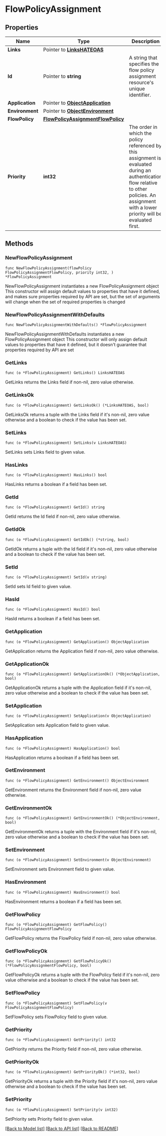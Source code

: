 # FlowPolicyAssignment

## Properties

Name | Type | Description | Notes
------------ | ------------- | ------------- | -------------
**Links** | Pointer to [**LinksHATEOAS**](LinksHATEOAS.md) |  | [optional] 
**Id** | Pointer to **string** | A string that specifies the flow policy assignment resource&#39;s unique identifier. | [optional] [readonly] 
**Application** | Pointer to [**ObjectApplication**](ObjectApplication.md) |  | [optional] 
**Environment** | Pointer to [**ObjectEnvironment**](ObjectEnvironment.md) |  | [optional] 
**FlowPolicy** | [**FlowPolicyAssignmentFlowPolicy**](FlowPolicyAssignmentFlowPolicy.md) |  | 
**Priority** | **int32** | The order in which the policy referenced by this assignment is evaluated during an authentication flow relative to other policies. An assignment with a lower priority will be evaluated first. | 

## Methods

### NewFlowPolicyAssignment

`func NewFlowPolicyAssignment(flowPolicy FlowPolicyAssignmentFlowPolicy, priority int32, ) *FlowPolicyAssignment`

NewFlowPolicyAssignment instantiates a new FlowPolicyAssignment object
This constructor will assign default values to properties that have it defined,
and makes sure properties required by API are set, but the set of arguments
will change when the set of required properties is changed

### NewFlowPolicyAssignmentWithDefaults

`func NewFlowPolicyAssignmentWithDefaults() *FlowPolicyAssignment`

NewFlowPolicyAssignmentWithDefaults instantiates a new FlowPolicyAssignment object
This constructor will only assign default values to properties that have it defined,
but it doesn't guarantee that properties required by API are set

### GetLinks

`func (o *FlowPolicyAssignment) GetLinks() LinksHATEOAS`

GetLinks returns the Links field if non-nil, zero value otherwise.

### GetLinksOk

`func (o *FlowPolicyAssignment) GetLinksOk() (*LinksHATEOAS, bool)`

GetLinksOk returns a tuple with the Links field if it's non-nil, zero value otherwise
and a boolean to check if the value has been set.

### SetLinks

`func (o *FlowPolicyAssignment) SetLinks(v LinksHATEOAS)`

SetLinks sets Links field to given value.

### HasLinks

`func (o *FlowPolicyAssignment) HasLinks() bool`

HasLinks returns a boolean if a field has been set.

### GetId

`func (o *FlowPolicyAssignment) GetId() string`

GetId returns the Id field if non-nil, zero value otherwise.

### GetIdOk

`func (o *FlowPolicyAssignment) GetIdOk() (*string, bool)`

GetIdOk returns a tuple with the Id field if it's non-nil, zero value otherwise
and a boolean to check if the value has been set.

### SetId

`func (o *FlowPolicyAssignment) SetId(v string)`

SetId sets Id field to given value.

### HasId

`func (o *FlowPolicyAssignment) HasId() bool`

HasId returns a boolean if a field has been set.

### GetApplication

`func (o *FlowPolicyAssignment) GetApplication() ObjectApplication`

GetApplication returns the Application field if non-nil, zero value otherwise.

### GetApplicationOk

`func (o *FlowPolicyAssignment) GetApplicationOk() (*ObjectApplication, bool)`

GetApplicationOk returns a tuple with the Application field if it's non-nil, zero value otherwise
and a boolean to check if the value has been set.

### SetApplication

`func (o *FlowPolicyAssignment) SetApplication(v ObjectApplication)`

SetApplication sets Application field to given value.

### HasApplication

`func (o *FlowPolicyAssignment) HasApplication() bool`

HasApplication returns a boolean if a field has been set.

### GetEnvironment

`func (o *FlowPolicyAssignment) GetEnvironment() ObjectEnvironment`

GetEnvironment returns the Environment field if non-nil, zero value otherwise.

### GetEnvironmentOk

`func (o *FlowPolicyAssignment) GetEnvironmentOk() (*ObjectEnvironment, bool)`

GetEnvironmentOk returns a tuple with the Environment field if it's non-nil, zero value otherwise
and a boolean to check if the value has been set.

### SetEnvironment

`func (o *FlowPolicyAssignment) SetEnvironment(v ObjectEnvironment)`

SetEnvironment sets Environment field to given value.

### HasEnvironment

`func (o *FlowPolicyAssignment) HasEnvironment() bool`

HasEnvironment returns a boolean if a field has been set.

### GetFlowPolicy

`func (o *FlowPolicyAssignment) GetFlowPolicy() FlowPolicyAssignmentFlowPolicy`

GetFlowPolicy returns the FlowPolicy field if non-nil, zero value otherwise.

### GetFlowPolicyOk

`func (o *FlowPolicyAssignment) GetFlowPolicyOk() (*FlowPolicyAssignmentFlowPolicy, bool)`

GetFlowPolicyOk returns a tuple with the FlowPolicy field if it's non-nil, zero value otherwise
and a boolean to check if the value has been set.

### SetFlowPolicy

`func (o *FlowPolicyAssignment) SetFlowPolicy(v FlowPolicyAssignmentFlowPolicy)`

SetFlowPolicy sets FlowPolicy field to given value.


### GetPriority

`func (o *FlowPolicyAssignment) GetPriority() int32`

GetPriority returns the Priority field if non-nil, zero value otherwise.

### GetPriorityOk

`func (o *FlowPolicyAssignment) GetPriorityOk() (*int32, bool)`

GetPriorityOk returns a tuple with the Priority field if it's non-nil, zero value otherwise
and a boolean to check if the value has been set.

### SetPriority

`func (o *FlowPolicyAssignment) SetPriority(v int32)`

SetPriority sets Priority field to given value.



[[Back to Model list]](../README.md#documentation-for-models) [[Back to API list]](../README.md#documentation-for-api-endpoints) [[Back to README]](../README.md)


